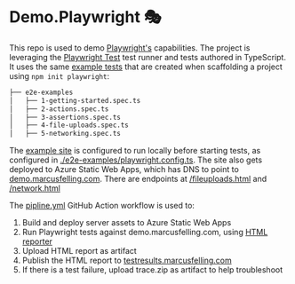 # Demo.Playwright 🎭

This repo is used to demo [Playwright's](https://playwright.dev/) capabilities. The project is leveraging the [Playwright Test](https://playwright.dev/docs/intro) test runner and tests authored in TypeScript. It uses the same [example tests](./e2e-examples) that are created when scaffolding a project using `npm init playwright`:

```bash
├── e2e-examples
│   ├── 1-getting-started.spec.ts
│   ├── 2-actions.spec.ts
│   ├── 3-assertions.spec.ts
│   ├── 4-file-uploads.spec.ts
│   ├── 5-networking.spec.ts
```
The [example site](./e2e-examples/server) is configured to run locally before starting tests, as configured in [./e2e-examples/playwright.config.ts](./e2e-examples/playwright.config.ts). The site also gets deployed to Azure Static Web Apps, which has DNS to point to [demo.marcusfelling.com](https://demo.marcusfelling.com). There are endpoints at [/fileuploads.html](https://demo.marcusfelling.com/file-uploads.html) and [/network.html](https://demo.marcusfelling.com/network.html)

The [pipline.yml](.github/workflows/pipeline.yml) GitHub Action workflow is used to:
1. Build and deploy server assets to Azure Static Web Apps
1. Run Playwright tests against demo.marcusfelling.com, using [HTML reporter](https://playwright.dev/docs/test-reporters/#html-reporter)
1. Upload HTML report as artifact
1. Publish the HTML report to [testresults.marcusfelling.com](https://testresults.marcusfelling.com/)
1. If there is a test failure, upload trace.zip as artifact to help troubleshoot
